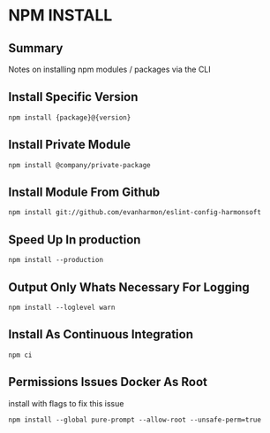 # NPM INSTALL

## Summary

Notes on installing npm modules / packages via the CLI

## Install Specific Version

```console
npm install {package}@{version}
```

## Install Private Module

```console
npm install @company/private-package
```

## Install Module From Github

```console
npm install git://github.com/evanharmon/eslint-config-harmonsoft
```

## Speed Up In production

```console
npm install --production
```

## Output Only Whats Necessary For Logging

```console
npm install --loglevel warn
```

## Install As Continuous Integration

```console
npm ci
```

## Permissions Issues Docker As Root

install with flags to fix this issue

```console
npm install --global pure-prompt --allow-root --unsafe-perm=true
```
